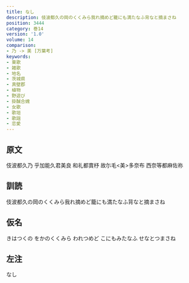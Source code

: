 ```yaml
---
title: なし
description: 伎波都久の岡のくくみら我れ摘めど籠にも満たなふ背なと摘まさね
position: 3444
category: 巻14
version: '1.0'
volume: 14
comparison:
- 乃 -> 美 [万葉考]
keywords:
- 東歌
- 雑歌
- 地名
- 茨城県
- 真壁郡
- 植物
- 野遊び
- 掛醎合媿
- 女歌
- 歌垣
- 歌謡
- 恋愛
---
```


## 原文

伎波都久乃 乎加能久君美良 和礼都賣杼 故尓毛<美>多奈布 西奈等都麻佐祢

## 訓読

伎波都久の岡のくくみら我れ摘めど籠にも満たなふ背なと摘まさね

## 仮名

きはつくの をかのくくみら われつめど こにもみたなふ せなとつまさね

## 左注

なし
